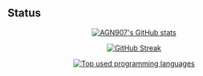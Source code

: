 ## Status

<div align="center">

[![AGN907's GitHub stats](https://github-readme-stats.vercel.app/api?username=agn907&rank_icon=percentile&show_icons=true&theme=dark&border_radius=25&custom_title=GitHub%20Status&show=reviews)](https://github.com/anuraghazra/github-readme-stats)  

[![GitHub Streak](https://github-readme-streak-stats-hazel-six.vercel.app?user=AGN907&theme=dark&hide_border=true)](https://git.io/streak-stats)  

[![Top used programming languages](https://github-readme-stats.vercel.app/api/top-langs/?username=agn907&show_icons=true&theme=dark&border_radius=25&langs_count=8&layout=compact)](https://github.com/anuraghazra/github-readme-stats)

</div>
